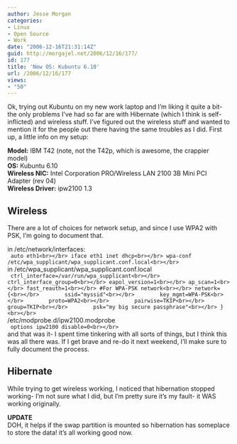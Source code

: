 ```yaml
---
author: Jesse Morgan
categories:
- Linux
- Open Source
- Work
date: "2006-12-16T21:31:14Z"
guid: http://morgajel.net/2006/12/16/177/
id: 177
title: 'New OS: Kubuntu 6.10'
url: /2006/12/16/177
views:
- "50"
---
```


Ok, trying out Kubuntu on my new work laptop and I’m liking it quite a bit- the only problems I’ve had so far are with Hibernate (which I think is self- inflicted) and wireless stuff. I’ve figured out the wireless stuff and wanted to mention it for the people out there having the same troubles as I did. First up, a little info on my setup:

**Model:** IBM T42 (note, not the T42p, which is awesome, the crappier model)  
**OS:** Kubuntu 6.10  
**Wireless NIC:** Intel Corporation PRO/Wireless LAN 2100 3B Mini PCI Adapter (rev 04)  
**Wireless Driver:** ipw2100 1.3

## Wireless

There are a lot of choices for network setup, and since I use WPA2 with PSK, I’m going to document that.

in /etc/network/interfaces:  
` auto eth1<br></br> iface eth1 inet dhcp<br></br> wpa-conf /etc/wpa_supplicant/wpa_supplicant.conf.local<br></br>`  
in /etc/wpa\_supplicant/wpa\_supplicant.conf.local  
` ctrl_interface=/var/run/wpa_supplicant<br></br> ctrl_interface_group=0<br></br> eapol_version=1<br></br> ap_scan=1<br></br> fast_reauth=1<br></br> #For WPA-PSK network<br></br> network={<br></br>        ssid="myssid"<br></br>        key_mgmt=WPA-PSK<br></br>        proto=WPA2<br></br>        pairwise=TKIP<br></br>        group=TKIP<br></br>        psk="my big secure passphrase"<br></br> }<br></br>`  
/etc/modprobe.d/ipw2100.modprobe  
` options ipw2100 disable=0<br></br>`  
and that was it- I spent time tinkering with all sorts of things, but I think this was all there was. If I get brave and re-do it next weekend, I’ll make sure to fully document the process.

## Hibernate

While trying to get wireless working, I noticed that hibernation stopped working- I’m not sure what I did, but I’m pretty sure it’s my fault- it WAS working originally.

**UPDATE**  
DOH, it helps if the swap partition is mounted so hibernation has someplace to store the data! it’s all working good now.